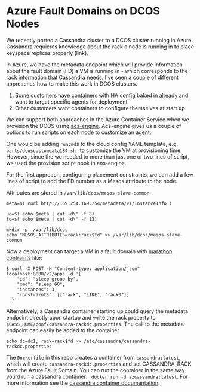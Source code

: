 # Azure Fault Domains on DCOS Nodes

We recently ported a Cassandra cluster to a DCOS cluster running in Azure.
Cassandra requieres knowledge about the rack a node is running in to place keyspace replicas properly (link). 

In Azure, we have the metadata endpoint which will provide information about the fault domain (FD) a VM is running in - which corresponds to the rack information that Cassandra needs. I've seen a couple of different approaches how to make this work in DCOS clusters.

1. Some customers have containers with HA config baked in already and want to target specific agents for deployment
2. Other customers want containers to configure themselves at start up.  

We can support both approaches in the Azure Container Service when we provision the DCOS using [acs-engine](http://github.com/Azure/acs-engine). Acs-engine gives us a couple of options to run scripts on each node to customize an agent. 

One would be adding ```runcmd```s to the cloud config YAML template, e.g. ```parts/dcoscustomdata184.sh ``` to customize the VM at provisioning time. However, since the we needed to more than just one or two lines of script, we used the provision script hook in ans-engine.

For the first approach, configuring placement constraints, we can add a few lines of script to add the FD number as a Mesos attribute to the node.

Attributes are stored in ```/var/lib/dcos/mesos-slave-common```.

```
meta=$( curl http://169.254.169.254/metadata/v1/InstanceInfo )

ud=$( echo $meta | cut -d\" -f 8)
fd=$( echo $meta | cut -d\" -f 12)

mkdir -p  /var/lib/dcos
echo "MESOS_ATTRIBUTES=rack:rack$fd" >> /var/lib/dcos/mesos-slave-common
```

Now a deployment can target a VM in a fault domain with [marathon contraints](https://mesosphere.github.io/marathon/docs/constraints.html) like:

```
$ curl -X POST -H "Content-type: application/json" localhost:8080/v2/apps -d '{
    "id": "sleep-group-by",
    "cmd": "sleep 60",
    "instances": 3,
    "constraints": [["rack", "LIKE", "rack0"]]
  }'
```

Alternatively, a Cassandra container starting up could query the metadata endpoint directly upon startup and write the rack property to ```$CASS_HOME/conf/cassandra-rackdc.properties```.
The call to the metadata endpoint can easily be added to the container

```
echo dc=dc1, rack=rack$fd >> /etc/cassandra/cassandra-rackdc.properties 
```

The ```Dockerfile``` in this repo creates a container from ```cassandra:latest```, which will create ```cassandra-rackdc.properties``` and set CASSANDRA_RACK from the Azure Fault Domain.
You can run the container in the same way you'd run a cassandra container:
``` docker run -d azcassandra:latest```. For more information see the [cassandra container documentation](https://hub.docker.com/_/cassandra/).
